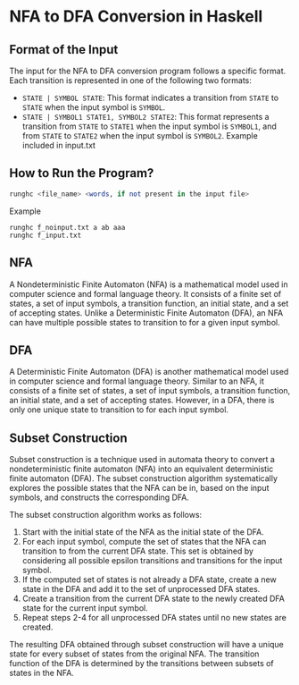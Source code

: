 # NFA to DFA Conversion in Haskell

## Format of the Input
The input for the NFA to DFA conversion program follows a specific format. Each transition is represented in one of the following two formats:
- `STATE | SYMBOL STATE`: This format indicates a transition from `STATE` to `STATE` when the input symbol is `SYMBOL`.
- `STATE | SYMBOL1 STATE1, SYMBOL2 STATE2`: This format represents a transition from `STATE` to `STATE1` when the input symbol is `SYMBOL1`, and from `STATE` to `STATE2` when the input symbol is `SYMBOL2`.
  Example included in input.txt

## How to Run the Program?
```haskell
runghc <file_name> <words, if not present in the input file>
``` 
Example
```
runghc f_noinput.txt a ab aaa
runghc f_input.txt
```
## NFA
A Nondeterministic Finite Automaton (NFA) is a mathematical model used in computer science and formal language theory. It consists of a finite set of states, a set of input symbols, a transition function, an initial state, and a set of accepting states. Unlike a Deterministic Finite Automaton (DFA), an NFA can have multiple possible states to transition to for a given input symbol.

## DFA
A Deterministic Finite Automaton (DFA) is another mathematical model used in computer science and formal language theory. Similar to an NFA, it consists of a finite set of states, a set of input symbols, a transition function, an initial state, and a set of accepting states. However, in a DFA, there is only one unique state to transition to for each input symbol.

## Subset Construction

Subset construction is a technique used in automata theory to convert a nondeterministic finite automaton (NFA) into an equivalent deterministic finite automaton (DFA). The subset construction algorithm systematically explores the possible states that the NFA can be in, based on the input symbols, and constructs the corresponding DFA.

The subset construction algorithm works as follows:

1. Start with the initial state of the NFA as the initial state of the DFA.
2. For each input symbol, compute the set of states that the NFA can transition to from the current DFA state. This set is obtained by considering all possible epsilon transitions and transitions for the input symbol.
3. If the computed set of states is not already a DFA state, create a new state in the DFA and add it to the set of unprocessed DFA states.
4. Create a transition from the current DFA state to the newly created DFA state for the current input symbol.
5. Repeat steps 2-4 for all unprocessed DFA states until no new states are created.

The resulting DFA obtained through subset construction will have a unique state for every subset of states from the original NFA. The transition function of the DFA is determined by the transitions between subsets of states in the NFA.


